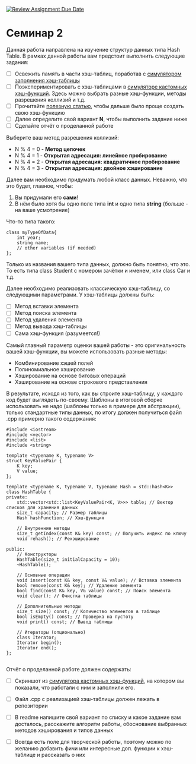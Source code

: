 [![Review Assignment Due Date](https://classroom.github.com/assets/deadline-readme-button-22041afd0340ce965d47ae6ef1cefeee28c7c493a6346c4f15d667ab976d596c.svg)](https://classroom.github.com/a/BX65L5j-)
# Семинар 2

Данная работа направлена на изучение структур данных типа Hash Table.
В рамках данной работы вам предстоит выполнить следующие задания:

- [ ] Освежить память в части хэш-таблиц, поработав с [симулятором заполнения хэш-таблицы](https://www.cs.usfca.edu/~galles/visualization/OpenHash.html)
- [ ] Поэкспериментировать с хэш-таблицами в [симуляторе кастомных хэш-функций](https://iswsa.acm.org/mphf/openDSAPerfectHashAnimation/perfectHashAV.html). Здесь можно выбрать разные хэш-функции, методы разрешения коллизий и т.д.
- [ ] Прочитайте [полезную статью](https://habr.com/ru/companies/ruvds/articles/747084/), чтобы дальше было проще создать свою хэш-функцию
- [ ] Далее определите свой вариант **N**, чтобы выполнить задание ниже
- [ ] Сделайте отчёт о проделанной работе

Выберите ваш метод разрешения коллизий:
- N % 4 = 0 - **Метод цепочек** 
- N % 4 = 1 - **Открытая адресация: линейное пробирование**
- N % 4 = 2 - **Открытая адресация: квадратичное пробирование**
- N % 4 = 3 - **Открытая адресация: двойное хэширование**

Далее вам необходимо придумать любой класс данных. Неважно, что это будет, главное, чтобы:
1) Вы придумали его **сами**!
2) В нём было хотя бы одно поле типа **int** и одно типа **string** (больше - на ваше усмотрение)

Что-то типа такого:

```
class myTypeOfData{
	int year;
	string name;
	// other variables (if needed)
};
```
Только из названия вашего типа данных, должно быть понятно, что это. То есть типа class Student с номером зачётки и именем, или class Car и т.д.

Далее необходимо реализовать классическую хэш-таблицу, со следующими параметрами. У хэш-таблицы должны быть:

- [ ] Метод вставки элемента
- [ ] Метод поиска элемента
- [ ] Метод удаления элемента
- [ ] Метод вывода хэш-таблицы
- [ ] Сама хэш-функция (разумеется!)

Самый главный параметр оценки вашей работы - это оригинальность вашей хэш-функции, вы можете использовать разные методы:
- Комбинирование хэшей полей
- Полиномиальное хэширование
- Хэширование на основе битовых операций
- Хэширование на основе строкового представления

В результате, исходя из того, как вы строите хэш-таблицу, у каждого код будет выглядеть по-своему.
Шаблоны в итоговой сборке использовать не надо (шаблоны только в примере для абстракции), только стандартные типы данных, по итогу должен получиться файл .cpp примерно такого содержания:

```
#include <iostream>
#include <vector>
#include <list>
#include <string>

template <typename K, typename V>
struct KeyValuePair {
    K key;
    V value;
};

template <typename K, typename V, typename Hash = std::hash<K>>
class HashTable {
private:
    std::vector<std::list<KeyValuePair<K, V>>> table; // Вектор списков для хранения данных
    size_t capacity; // Размер таблицы
    Hash hashFunction; // Хэш-функция

    // Внутренние методы
    size_t getIndex(const K& key) const; // Получить индекс по ключу
    void rehash(); // Рехэширование

public:
    // Конструкторы
    HashTable(size_t initialCapacity = 10);
    ~HashTable();

    // Основные операции
    void insert(const K& key, const V& value); // Вставка элемента
    bool remove(const K& key); // Удаление элемента
    bool find(const K& key, V& value) const; // Поиск элемента
    void clear(); // Очистка таблицы

    // Дополнительные методы
    size_t size() const; // Количество элементов в таблице
    bool isEmpty() const; // Проверка на пустоту
    void print() const; // Вывод таблицы

    // Итераторы (опционально)
    class Iterator;
    Iterator begin();
    Iterator end();
};


```

Отчёт о проделанной работе должен содержать:
- [ ] Скриншот из [симулятора кастомных хэш-функций](https://iswsa.acm.org/mphf/openDSAPerfectHashAnimation/perfectHashAV.html), на котором вы показали, что работали с ним и заполнили его.
- [ ] Файл .cpp с реализацией хэш-таблицы должен лежать в репозитории
- [ ] В readme напишите свой вариант по списку и какое задание вам досталось, расскажите алгоритм работы, обоснование выбранных методов хэширования и типов данных
- [ ] Всегда есть поле для творческой работы, поэтому можно по желанию добавить фичи или интересные доп. функции к хэш-таблице и рассказать о них 

